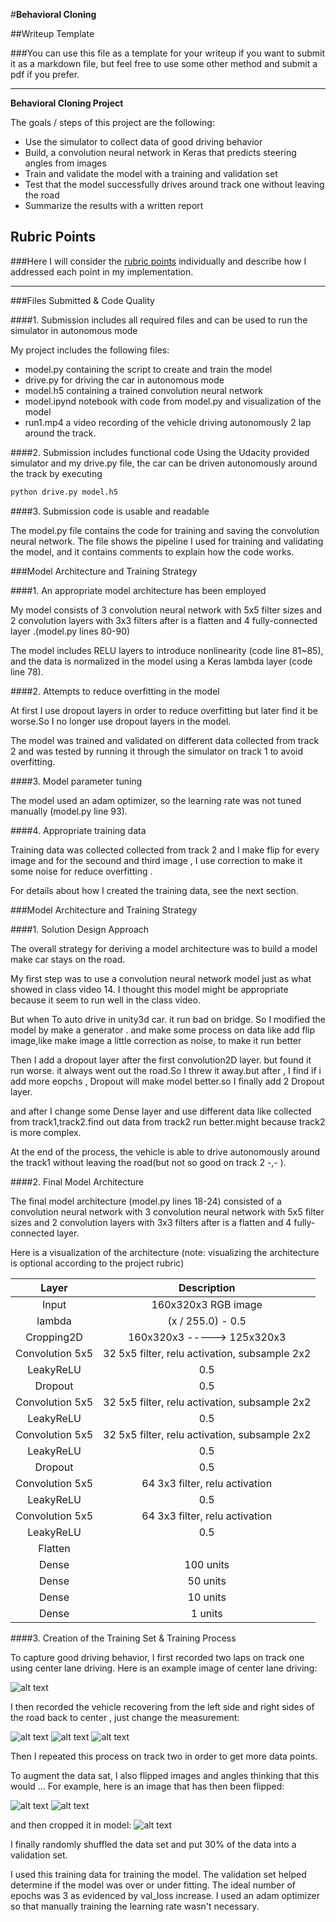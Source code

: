 #**Behavioral Cloning** 

##Writeup Template

###You can use this file as a template for your writeup if you want to submit it as a markdown file, but feel free to use some other method and submit a pdf if you prefer.

---

**Behavioral Cloning Project**

The goals / steps of this project are the following:
* Use the simulator to collect data of good driving behavior
* Build, a convolution neural network in Keras that predicts steering angles from images
* Train and validate the model with a training and validation set
* Test that the model successfully drives around track one without leaving the road
* Summarize the results with a written report


[//]: # (Image References)

[image2]: ./examp_pic/center_1.jpg "Center"
[image3]: ./examp_pic/lft.jpg "left Image"
[image4]: ./examp_pic/ctn.jpg "center Image"
[image5]: ./examp_pic/right.jpg.png "right Image"
[image6]: ./examp_pic/raw_pic.png "Normal Image"
[image7]: ./examp_pic/flip_pic.png "Flipped Image"
[image8]: ./examp_pic/cropped.png "Cropped Image"

## Rubric Points
###Here I will consider the [rubric points](https://review.udacity.com/#!/rubrics/432/view) individually and describe how I addressed each point in my implementation.  

---
###Files Submitted & Code Quality

####1. Submission includes all required files and can be used to run the simulator in autonomous mode

My project includes the following files:
* model.py containing the script to create and train the model
* drive.py for driving the car in autonomous mode
* model.h5 containing a trained convolution neural network 
* model.ipynd notebook with code from model.py and visualization of the model
* run1.mp4 a video recording of the vehicle driving autonomously 2 lap around the track.

####2. Submission includes functional code
Using the Udacity provided simulator and my drive.py file, the car can be driven autonomously around the track by executing 
```sh
python drive.py model.h5
```

####3. Submission code is usable and readable

The model.py file contains the code for training and saving the convolution neural network. The file shows the pipeline I used for training and validating the model, and it contains comments to explain how the code works.

###Model Architecture and Training Strategy

####1. An appropriate model architecture has been employed

My model consists of 3 convolution neural network with 5x5 filter sizes and 2 convolution layers with 3x3 filters after is a flatten and 4 fully-connected layer  .(model.py lines 80-90) 

The model includes RELU layers to introduce nonlinearity (code line 81~85), and the data is normalized in the model using a Keras lambda layer (code line 78). 

####2. Attempts to reduce overfitting in the model

At first I use dropout layers in order to reduce overfitting but later find it be worse.So I no longer use dropout layers in the model. 

The model was trained and validated on different data collected from track 2 and was tested by running it through the simulator on track 1 to avoid overfitting.

####3. Model parameter tuning

The model used an adam optimizer, so the learning rate was not tuned manually (model.py line 93).

####4. Appropriate training data

Training data was collected collected from track 2 and I make flip for every image  and for the secound and third image , I use correction to make it some noise for reduce overfitting .

For details about how I created the training data, see the next section. 

###Model Architecture and Training Strategy

####1. Solution Design Approach

The overall strategy for deriving a model architecture was to build a model make car stays on the road.

My first step was to use a convolution neural network model just as what showed in class video 14. I thought this model might be appropriate because it seem to run well in the class video.

But when To auto drive in unity3d car. it run bad on bridge. So I modified the model by make a generator . and make some process on data like add flip image,like make image a little correction as noise, to make it run better

Then I add a dropout layer after the first convolution2D layer. but found it run worse. it always went out the road.So I threw it away.but after , I find if i add more eopchs , Dropout will make model better.so I finally add 2 Dropout layer.

and after I change some Dense layer and use different data like collected from track1,track2.find out data from track2 run better.might because track2 is more complex.

At the end of the process, the vehicle is able to drive autonomously around the track1 without leaving the road(but not so good on track 2 -,- ).

####2. Final Model Architecture

The final model architecture (model.py lines 18-24) consisted of a convolution neural network with 3 convolution neural network with 5x5 filter sizes and 2 convolution layers with 3x3 filters after is a flatten and 4 fully-connected layer.

Here is a visualization of the architecture (note: visualizing the architecture is optional according to the project rubric)

| Layer         		|     Description	        					| 
|:---------------------:|:---------------------------------------------:| 
| Input         		| 160x320x3 RGB image   						| 
| lambda         		| (x / 255.0) - 0.5		 						| 
| Cropping2D         	| 160x320x3 ----->  125x320x3    				| 
| Convolution 5x5     	| 32 5x5 filter, relu activation, subsample 2x2	|
| LeakyReLU		     	|	0.5											|
| Dropout		     	|	0.5											|
| Convolution 5x5     	| 32 5x5 filter, relu activation, subsample 2x2	|
| LeakyReLU		     	|	0.5											|
| Convolution 5x5     	| 32 5x5 filter, relu activation, subsample 2x2	|
| LeakyReLU		     	|	0.5											|
| Dropout		     	|	0.5											|
| Convolution 5x5     	| 64 3x3 filter, relu activation				|
| LeakyReLU		     	|	0.5											|
| Convolution 5x5     	| 64 3x3 filter, relu activation				|
| LeakyReLU		     	|	0.5											|
| Flatten				|									 			|
| Dense					|	100	units						 			|
| Dense					|	50	units									|
| Dense					|	10	units									|
| Dense					|	1	units									|


####3. Creation of the Training Set & Training Process

To capture good driving behavior, I first recorded two laps on track one using center lane driving. Here is an example image of center lane driving:

![alt text][image2]

I then recorded the vehicle recovering from the left side and right sides of the road back to center , just change the measurement:

![alt text][image3]
![alt text][image4]
![alt text][image5]

Then I repeated this process on track two in order to get more data points.

To augment the data sat, I also flipped images and angles thinking that this would ... For example, here is an image that has then been flipped:

![alt text][image6]
![alt text][image7]

and then cropped it in model:
![alt text][image8]


I finally randomly shuffled the data set and put 30% of the data into a validation set. 

I used this training data for training the model. The validation set helped determine if the model was over or under fitting. The ideal number of epochs was 3 as evidenced by val_loss increase. I used an adam optimizer so that manually training the learning rate wasn't necessary.
